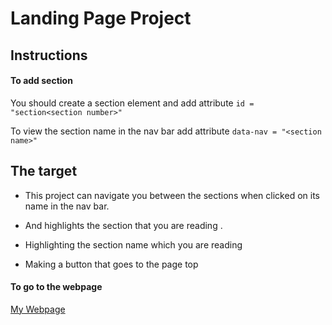 # Landing Page Project

## Instructions 

#### To add section 

You should create a section element and add attribute
```id = "section<section number>"```

 To view the section name in the nav bar add attribute
```data-nav = "<section name>"```

## The target

* This project can navigate you between the sections when clicked on its name in  the nav bar.

* And highlights the section that you are reading .

* Highlighting the section name which you are reading 

* Making a button that goes to the page top

#### To go to the webpage

[My Webpage](https://dynamic-landing-page-omarmo.vercel.app/)
